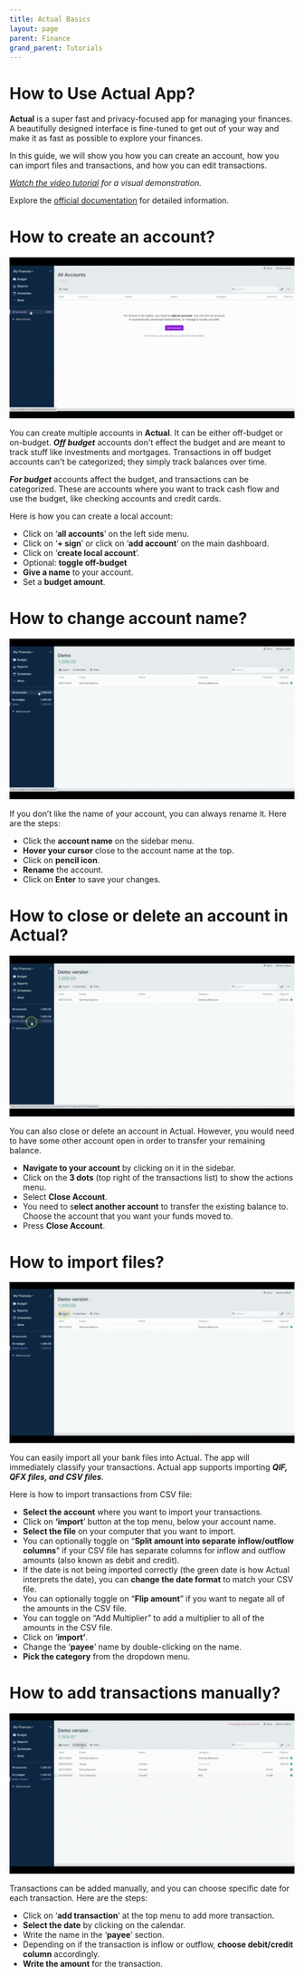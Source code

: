 ```yaml
---
title: Actual Basics
layout: page
parent: Finance
grand_parent: Tutorials
---
```


# How to Use Actual App?

**Actual** is a super fast and privacy-focused app for managing your finances. A beautifully designed interface is fine-tuned to get out of your way and make it as fast as possible to explore your finances.

In this guide, we will show you how you can create an account, how you can import files and transactions, and how you can edit transactions.

_[Watch the video tutorial](https://www.youtube.com/watch?v=mdvqzI_SfpQ) for a visual demonstration._

Explore the [official documentation](https://actualbudget.org/docs/) for detailed information.

# How to create an account?

![](1-create-account.gif)

You can create multiple accounts in **Actual**. It can be either off-budget or on-budget. **_Off budget_** accounts don't effect the budget and are meant to track stuff like investments and mortgages. Transactions in off budget accounts can't be categorized; they simply track balances over time.

**_For budget_** accounts affect the budget, and transactions can be categorized. These are accounts where you want to track cash flow and use the budget, like checking accounts and credit cards.

Here is how you can create a local account:

- Click on ‘**all accounts**’ on the left side menu.
- Click on ‘**+ sign**’ or click on ‘**add account**’ on the main dashboard.
- Click on ‘**create local account**’.
- Optional: **toggle off-budget**
- **Give a name** to your account.
- Set a **budget amount**.

# How to change account name?

![](2-rename-account.gif)

If you don’t like the name of your account, you can always rename it. Here are the steps:

- Click the **account name** on the sidebar menu.
- **Hover your cursor** close to the account name at the top.
- Click on **pencil icon**.
- **Rename** the account.
- Click on **Enter** to save your changes.

# How to close or delete an account in Actual?

![](3-close-delete-account.gif)

You can also close or delete an account in Actual. However, you would need to have some other account open in order to transfer your remaining balance.

- **Navigate to your account** by clicking on it in the sidebar.
- Click on the **3 dots** (top right of the transactions list) to show the actions menu.
- Select **Close Account**.
- You need to s**elect another account** to transfer the existing balance to. Choose the account that you want your funds moved to.
- Press **Close Account**.

# How to import files?

![](4-import-files.gif)

You can easily import all your bank files into Actual. The app will immediately classify your transactions. Actual app supports importing **_QIF, QFX files, and CSV files_**.

Here is how to import transactions from CSV file:

- **Select the account** where you want to import your transactions.
- Click on **‘import**’ button at the top menu, below your account name.
- **Select the file** on your computer that you want to import.
- You can optionally toggle on “**Split amount into separate inflow/outflow columns**” if your CSV file has separate columns for inflow and outflow amounts (also known as debit and credit).
- If the date is not being imported correctly (the green date is how Actual interprets the date), you can **change the date format** to match your CSV file.
- You can optionally toggle on “**Flip amount**” if you want to negate all of the amounts in the CSV file.
- You can toggle on “Add Multiplier” to add a multiplier to all of the amounts in the CSV file.
- Click on ‘**import’**.
- Change the ‘**payee**’ name by double-clicking on the name.
- **Pick the category** from the dropdown menu.

# How to add transactions manually?

![](5-add-transactions-manually.gif)

Transactions can be added manually, and you can choose specific date for each transaction. Here are the steps:

- Click on ‘**add transaction**’ at the top menu to add more transaction.
- **Select the date** by clicking on the calendar.
- Write the name in the ‘**payee**’ section.
- Depending on if the transaction is inflow or outflow, **choose debit/credit column** accordingly.
- **Write the amount** for the transaction.

